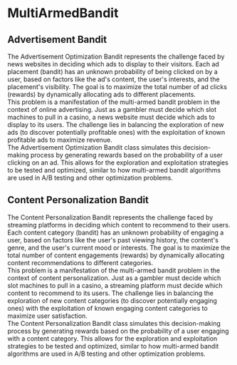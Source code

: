# MultiArmedBandit

<h2> Advertisement Bandit </h2>

<p>
    The Advertisement Optimization Bandit represents the challenge faced by news websites in
    deciding which ads to display to their visitors. Each ad placement (bandit) has an unknown
    probability of being clicked on by a user, based on factors like the ad's content, the user's
    interests, and the placement's visibility. The goal is to maximize the total number of ad clicks
    (rewards) by dynamically allocating ads to different placements. <br>
    This problem is a manifestation of the multi-armed bandit problem in the context of online
    advertising. Just as a gambler must decide which slot machines to pull in a casino, a news
    website must decide which ads to display to its users. The challenge lies in balancing the
    exploration of new ads (to discover potentially profitable ones) with the exploitation of known
    profitable ads to maximize revenue. <br>
    The Advertisement Optimization Bandit class simulates this decision-making process by
    generating rewards based on the probability of a user clicking on an ad. This allows for the
    exploration and exploitation strategies to be tested and optimized, similar to how multi-armed
    bandit algorithms are used in A/B testing and other optimization problems.
</p>

<h2> Content Personalization Bandit </h2>

<p>
    The Content Personalization Bandit represents the challenge faced by streaming platforms in
    deciding which content to recommend to their users. Each content category (bandit) has an
    unknown probability of engaging a user, based on factors like the user's past viewing history,
    the content's genre, and the user's current mood or interests. The goal is to maximize the total 
    number of content engagements (rewards) by dynamically allocating content recommendations
    to different categories. <br>
    This problem is a manifestation of the multi-armed bandit problem in the context of content
    personalization. Just as a gambler must decide which slot machines to pull in a casino, a
    streaming platform must decide which content to recommend to its users. The challenge lies in
    balancing the exploration of new content categories (to discover potentially engaging ones)
    with the exploitation of known engaging content categories to maximize user satisfaction. <br>
    The Content Personalization Bandit class simulates this decision-making process by generating
    rewards based on the probability of a user engaging with a content category. This allows for the
    exploration and exploitation strategies to be tested and optimized, similar to how multi-armed
    bandit algorithms are used in A/B testing and other optimization problems.
</p>